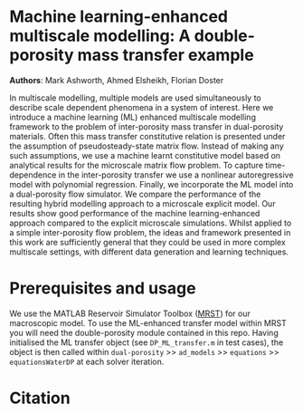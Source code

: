 # Machine learning-enhanced multiscale modelling: A double-porosity mass transfer example

**Authors**: Mark Ashworth, Ahmed Elsheikh, Florian Doster

In multiscale modelling, multiple models are used simultaneously to describe scale dependent phenomena in a system of interest. Here we introduce a machine learning (ML) enhanced multiscale modelling framework to the problem of inter-porosity mass transfer in dual-porosity materials. Often this mass transfer constitutive relation is presented under the assumption of pseudosteady-state matrix flow. Instead of making any such assumptions, we use a machine learnt constitutive model based on analytical results for the microscale matrix flow problem. To capture time-dependence in the inter-porosity transfer we use a nonlinear autoregressive model with polynomial regression. Finally, we incorporate the ML model into a dual-porosity flow simulator. We compare the performance of the resulting hybrid modelling approach to a microscale explicit model. Our results show good performance of the machine learning-enhanced approach compared to the explicit microscale simulations. Whilst applied to a simple inter-porosity flow problem, the ideas and framework presented in this work are sufficiently general that they could be used in more complex multiscale settings, with different data generation and learning techniques.

# Prerequisites and usage 
We use the MATLAB Reservoir Simulator Toolbox ([MRST](https://www.sintef.no/projectweb/mrst/)) for our macroscopic model. To use the ML-enhanced transfer model within MRST you will need the double-porosity module contained in this repo. Having initialised the ML transfer object (see ```DP_ML_transfer.m``` in test cases), the object is then called within ```dual-porosity``` >> ```ad_models``` >> ```equations``` >> ```equationsWaterDP``` at each solver iteration. 

# Citation



